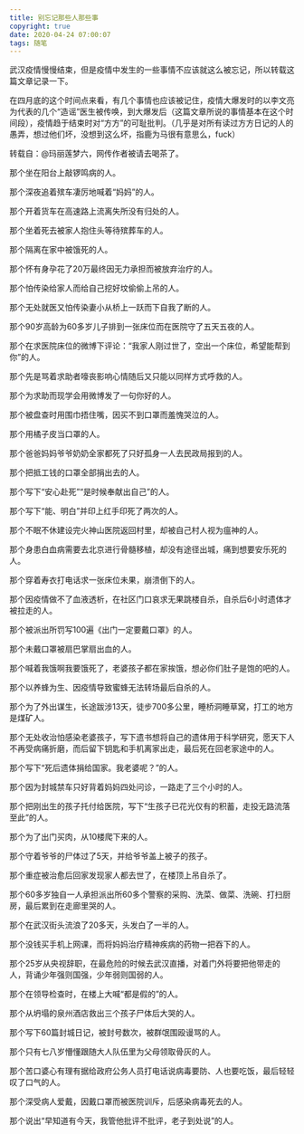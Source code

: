 ```yaml
---
title: 别忘记那些人那些事
copyright: true
date: 2020-04-24 07:00:07
tags: 随笔
---
```


武汉疫情慢慢结束，但是疫情中发生的一些事情不应该就这么被忘记，所以转载这篇文章记录一下。

在四月底的这个时间点来看，有几个事情也应该被记住，疫情大爆发时的以李文亮为代表的几个“造谣”医生被传唤，到大爆发后（这篇文章所说的事情基本在这个时间段），疫情趋于结束时对“方方”的可耻批判。（几乎是对所有读过方方日记的人的愚弄，想过他们坏，没想到这么坏，指鹿为马很有意思么，fuck）

转载自：@玛丽莲梦六，网传作者被请去喝茶了。

<!--more-->

那个坐在阳台上敲锣鸣病的人。

那个深夜追着殡车凄厉地喊着“妈妈”的人。

那个开着货车在高速路上流离失所没有归处的人。

那个坐着死去被家人抱住头等待殡葬车的人。

那个隔离在家中被饿死的人。

那个怀有身孕花了20万最终因无力承担而被放弃治疗的人。

那个怕传染给家人而给自己挖好坟偷偷上吊的人。

那个无处就医又怕传染妻小从桥上一跃而下自我了断的人。

那个90岁高龄为60多岁儿子排到一张床位而在医院守了五天五夜的人。

那个在求医院床位的微博下评论：“我家人刚过世了，空出一个床位，希望能帮到你”的人。

那个先是骂着求助者嚎丧影响心情随后又只能以同样方式呼救的人。

那个为求助而现学会用微博发了一句你好的人。

那个被盘查时用围巾捂住嘴，因买不到口罩而羞愧哭泣的人。

那个用橘子皮当口罩的人。

那个爸爸妈妈爷爷奶奶全家都死了只好孤身一人去民政局报到的人。

那个把抵工钱的口罩全部捐出去的人。

那个写下“安心赴死”“是时候奉献出自己”的人。

那个写下“能、明白”并印上红手印死了两次的人。

那个不眠不休建设完火神山医院返回村里，却被自己村人视为瘟神的人。

那个身患白血病需要去北京进行骨髓移植，却没有途径出城，痛到想要安乐死的人。

那个穿着寿衣打电话求一张床位未果，崩溃倒下的人。

那个因疫情做不了血液透析，在社区门口哀求无果跳楼自杀，自杀后6小时遗体才被拉走的人。

那个被派出所罚写100遍《出门一定要戴口罩》的人。

那个未戴口罩被扇巴掌扇出血的人。

那个喊着我饿啊我要饿死了，老婆孩子都在家挨饿，想必你们肚子是饱的吧的人。

那个以养蜂为生、因疫情导致蜜蜂无法转场最后自杀的人。

那个为了外出谋生，长途跋涉13天，徒步700多公里，睡桥洞睡草窝，打工的地方是煤矿人。

那个无处收治怕感染老婆孩子，写下遗书想将自己的遗体用于科学研究，愿天下人不再受病痛折磨，而后留下钥匙和手机离家出走，最后死在回老家途中的人。

那个写下“死后遗体捐给国家。我老婆呢？”的人。

那个因为封城禁车只好背着妈妈四处问诊，一路走了三个小时的人。

那个把刚出生的孩子托付给医院，写下“生孩子已花光仅有的积蓄，走投无路流落至此”的人。

那个为了出门买肉，从10楼爬下来的人。

那个守着爷爷的尸体过了5天，并给爷爷盖上被子的孩子。

那个重症被治愈后回家发现家人都去世了，在楼顶上吊自杀了。

那个60多岁独自一人承担派出所60多个警察的采购、洗菜、做菜、洗碗、打扫厨房，最后累到在走廊里哭的人。

那个在武汉街头流浪了20多天，头发白了一半的人。

那个没钱买手机上网课，而将妈妈治疗精神疾病的药物一把吞下的人。

那个25岁从央视辞职，在最危险的时候去武汉直播，对着门外将要把他带走的人，背诵少年强则国强，少年弱则国弱的人。

那个在领导检查时，在楼上大喊“都是假的”的人。

那个从坍塌的泉州酒店救出三个孩子尸体后大哭的人。

那个写下60篇封城日记，被封号数次，被群氓围殴谩骂的人。

那个只有七八岁懵懂跟随大人队伍里为父母领取骨灰的人。

那个苦口婆心有理有据给政府公务人员打电话说病毒要防、人也要吃饭，最后轻轻叹了口气的人。

那个深受病人爱戴，因戴口罩而被医院训斥，后感染病毒死去的人。

那个说出“早知道有今天，我管他批评不批评，老子到处说”的人。